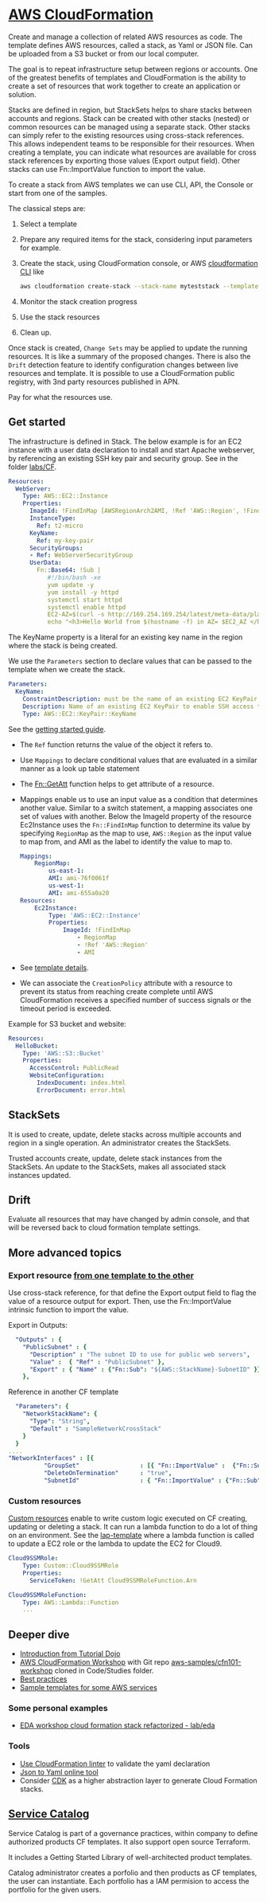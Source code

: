 # [AWS CloudFormation](https://docs.aws.amazon.com/cloudformation/index.html)

Create and manage a collection of related AWS resources as code. The template defines AWS resources, called a stack, as Yaml or JSON file. Can be uploaded from a S3 bucket or from our local computer. 

The goal is to repeat infrastructure setup between regions or accounts. One of the greatest benefits of templates and CloudFormation is the ability to create a set of resources that work together to create an application or solution.

Stacks are defined in region, but StackSets helps to share stacks between accounts and regions.
Stack can be created with other stacks (nested) or common resources can be managed using a separate stack. Other stacks can simply refer to the existing resources using cross-stack references. This allows independent teams to be responsible for their resources. When creating a template, you can indicate what resources are available for cross stack references by exporting those values (Export output field). Other stacks can use Fn::ImportValue function to import the value.

To create a stack from AWS templates we can use CLI, API, the Console or start from one of the samples.

The classical steps are:

1. Select a template
1. Prepare any required items for the stack, considering input parameters for example.
1. Create the stack, using CloudFormation console, or AWS [cloudformation CLI](https://awscli.amazonaws.com/v2/documentation/api/latest/reference/cloudformation/index.html#cli-aws-cloudformation) like

    ```sh
    aws cloudformation create-stack --stack-name myteststack --template-body file://sampletemplate.json --parameters ParameterKey=KeyPairName,ParameterValue=TestKey
    ```

1. Monitor the stack creation progress
1. Use the stack resources
1. Clean up.

Once stack is created, `Change Sets` may be applied to update the running resources. It is like a summary of the proposed changes. There is also the `Drift` detection feature to identify configuration changes between live resources and template. 
It is possible to use a CloudFormation public registry, with 3nd party resources published in APN.

Pay for what the resources use. 

## Get started

The infrastructure is defined in Stack. The below example is for an EC2 instance with a user data declaration to install and start Apache webserver, by referencing an existing SSH key pair and security group. See in the folder [labs/CF](https://github.com/jbcodeforce/yarfba/tree/main/labs/CF).

```yaml
Resources:
  WebServer:
    Type: AWS::EC2::Instance
    Properties:
      ImageId: !FindInMap [AWSRegionArch2AMI, !Ref 'AWS::Region', !FindInMap [AWSInstanceType2Arch, !Ref InstanceType, Arch]]      
      InstanceType:
        Ref: t2-micro
      KeyName:
        Ref: my-key-pair
      SecurityGroups:
      - Ref: WebServerSecurityGroup
      UserData:
        Fn::Base64: !Sub |
           #!/bin/bash -xe
           yum update -y
           yum install -y httpd
           systemctl start httpd
           systemctl enable httpd
           EC2-AZ=$(curl -s http://169.254.169.254/latest/meta-data/placement/availability-zone)
           echo "<h3>Hello World from $(hostname -f) in AZ= $EC2_AZ </h3>" > /var/www/html/index.html
```

The KeyName property is a literal for an existing key name in the region where the stack is being created.

We use the `Parameters` section to declare values that can be passed to the template when we create the stack.

```yaml
Parameters:      
  KeyName:
    ConstraintDescription: must be the name of an existing EC2 KeyPair.
    Description: Name of an existing EC2 KeyPair to enable SSH access to the instances
    Type: AWS::EC2::KeyPair::KeyName

```

See the [getting started guide](https://docs.aws.amazon.com/AWSCloudFormation/latest/UserGuide/GettingStarted.Walkthrough.html).

* The `Ref` function returns the value of the object it refers to.
* Use `Mappings` to declare conditional values that are evaluated in a similar manner as a look up table statement
* The [Fn::GetAtt](https://docs.aws.amazon.com/AWSCloudFormation/latest/UserGuide/intrinsic-function-reference-getatt.html) function helps to get attribute of a resource.
* Mappings enable us to use an input value as a condition that determines another value. Similar to a switch statement, a mapping associates one set of values with another. Below the ImageId property of the resource Ec2Instance uses the `Fn::FindInMap` function to determine its value by specifying `RegionMap` as the map to use, `AWS::Region` as the input value to map from, and AMI as the label to identify the value to map to.

    ```yaml
    Mappings:
        RegionMap:
            us-east-1:
            AMI: ami-76f0061f
            us-west-1:
            AMI: ami-655a0a20
    Resources:
        Ec2Instance:
            Type: 'AWS::EC2::Instance'
            Properties:
                ImageId: !FindInMap 
                    - RegionMap
                    - !Ref 'AWS::Region'
                    - AMI
    ```

* See [template details](https://docs.aws.amazon.com/AWSCloudFormation/latest/UserGuide/gettingstarted.templatebasics.html).
* We can associate the `CreationPolicy` attribute with a resource to prevent its status from reaching create complete until AWS CloudFormation receives a specified number of success signals or the timeout period is exceeded.

Example for S3 bucket and website:

```yaml
Resources:
  HelloBucket:
    Type: 'AWS::S3::Bucket'
    Properties:
      AccessControl: PublicRead
      WebsiteConfiguration:
        IndexDocument: index.html
        ErrorDocument: error.html
```

## StackSets

It is used to create, update, delete stacks across multiple accounts and region in a single operation. An administrator creates the StackSets.

Trusted accounts create, update, delete stack instances from the StackSets. An update to the StackSets, makes all associated stack instances updated.

## Drift

Evaluate all resources that may have changed by admin console, and that will be reversed back to cloud formation template settings.

## More advanced topics

### Export resource [from one template to the other](https://docs.aws.amazon.com/AWSCloudFormation/latest/UserGuide/walkthrough-crossstackref.html)

Use cross-stack reference, for that define the Export output field to flag the value of a resource output for export. Then, use the Fn::ImportValue intrinsic function to import the value.

Export in Outputs:

```yaml
  "Outputs" : {
    "PublicSubnet" : {
      "Description" : "The subnet ID to use for public web servers",
      "Value" :  { "Ref" : "PublicSubnet" },
      "Export" : { "Name" : {"Fn::Sub": "${AWS::StackName}-SubnetID" }}
    },
```

Reference in another CF template

```yaml
  "Parameters": {
    "NetworkStackName": {
      "Type": "String",
      "Default" : "SampleNetworkCrossStack"
    }
  }
.... 
"NetworkInterfaces" : [{
          "GroupSet"                 : [{ "Fn::ImportValue" :  {"Fn::Sub": "${NetworkStackName}-SecurityGroupID" } }],
          "DeleteOnTermination"      : "true",
          "SubnetId"                 : { "Fn::ImportValue" : {"Fn::Sub": "${NetworkStackName}-SubnetID" } }
```

### Custom resources

[Custom resources](https://docs.aws.amazon.com/AWSCloudFormation/latest/UserGuide/template-custom-resources.html) enable to write custom logic executed on CF creating, updating or deleting a stack. It can run a lambda function to do a lot of thing on an environment. See the [lap-template](https://github.com/jbcodeforce/yarfba/tree/main/labs/security/iam/lab-template.yaml) where a lambda function is called to update a EC2 role or the lambda to update the EC2 for Cloud9.

```yaml
Cloud9SSMRole:
    Type: Custom::Cloud9SSMRole
    Properties:
      ServiceToken: !GetAtt Cloud9SSMRoleFunction.Arn

Cloud9SSMRoleFunction:
    Type: AWS::Lambda::Function
    ...
```



## Deeper dive

* [Introduction from Tutorial Dojo](https://youtu.be/9Xpuprxg7aY)
* [AWS CloudFormation Workshop](https://catalog.workshops.aws/cfn101/en-US) with Git repo [aws-samples/cfn101-workshop](https://github.com/aws-samples/cfn101-workshop) cloned in Code/Studies folder.
* [Best practices](https://docs.aws.amazon.com/AWSCloudFormation/latest/UserGuide/best-practices.html)
* [Sample templates for some AWS services](https://docs.aws.amazon.com/AWSCloudFormation/latest/UserGuide/sample-templates-services-us-west-1.html)


### Some personal examples

* [EDA workshop cloud formation stack refactorized - lab/eda](https://github.com/jbcodeforce/yarfba/tree/main/labs/eda)

### Tools

* [Use CloudFormation linter](https://github.com/aws-cloudformation/cfn-lint) to validate the yaml declaration
* [Json to Yaml online tool](https://www.json2yaml.com/)
* Consider [CDK](./cdk.md) as a higher abstraction layer to generate Cloud Formation stacks.

## [Service Catalog](https://docs.aws.amazon.com/servicecatalog/latest/adminguide/introduction.html)

Service Catalog is part of a governance practices, within company to define authorized products CF templates. It also support open source Terraform.

It includes a Getting Started Library of well-architected product templates.

Catalog administrator creates a porfolio and then products as CF templates, the user can instantiate. Each portfolio has a IAM permision to access the portfolio for the given users.

